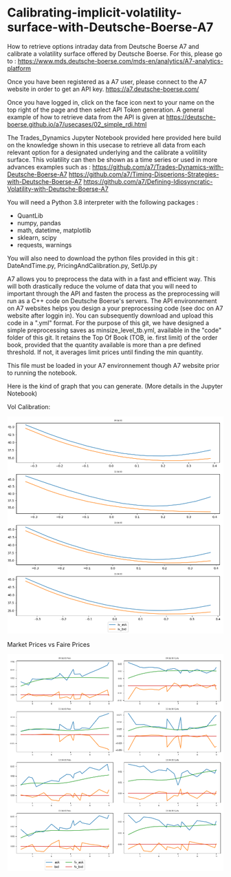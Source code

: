 # Calibrating-implicit-volatility-surface-with-Deutsche-Boerse-A7
How to retrieve options intraday data from Deutsche Boerse A7 and calibrate a volatility surface
offered by Deutsche Boerse.
For this, please go to :
https://www.mds.deutsche-boerse.com/mds-en/analytics/A7-analytics-platform

Once you have been registered as a A7 user, please connect to the A7 website in order to get an API key.
https://a7.deutsche-boerse.com/

Once you have logged in, click on the face icon next to your name on the top right of the page and then select API Token generation.
A general example of how to retrieve data from the API is given at https://deutsche-boerse.github.io/a7/usecases/02_simple_rdi.html

The Trades_Dynamics Jupyter Notebook provided here provided here build on the knowledge shown in this usecase to retrieve all data from each relevant option for a designated underlying and the calibrate a volitility surface.
This volatility can then be shown as a time series or used in more advances examples such as :
https://github.com/a7/Trades-Dynamics-with-Deutsche-Boerse-A7
https://github.com/a7/Timing-Disperions-Strategies-with-Deutsche-Boerse-A7
https://github.com/a7/Defining-Idiosyncratic-Volatility-with-Deutsche-Boerse-A7

You will need a Python 3.8 interpreter with the following packages :
- QuantLib
- numpy, pandas
- math, datetime, matplotlib
- sklearn, scipy
- requests, warnings

You will also need to download the python files provided in this git :
DateAndTime.py, PricingAndCalibration.py, SetUp.py

A7 allows you to preprocess the data with in a fast and efficient way. This will both drastically reduce the volume of data that you will need to important through the API and fasten the process as the preprocessing will run as a C++ code on Deutsche Boerse's servers.
The API environnement on A7 websites helps you design a your preprocessing code (see doc on A7 website after loggin in). You can subsequently download and upload this code in a ".yml" format.
For the purpose of this git, we have designed a simple preprocessing saves as minsize_level_tb.yml, available in the "code" folder of this git.
It retains the Top Of Book (TOB, ie. first limit) of the order book, provided that the quantity available is more than a pre defined threshold. If not, it averages limit prices until finding the min quantity.

This file must be loaded in your A7 environnement though A7 website prior to running the notebook.


Here is the kind of graph that you can generate. (More details in the Jupyter Notebook)


Vol Calibration:

![plot](./images/Vol_Calibration.png)


Market Prices vs Faire Prices

![plot](./images/Fair_Prices.png)
